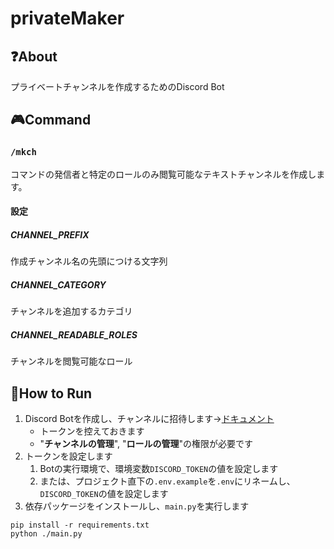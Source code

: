 # privateMaker

## ❓About
プライベートチャンネルを作成するためのDiscord Bot

## 🎮Command
### `/mkch`
コマンドの発信者と特定のロールのみ閲覧可能なテキストチャンネルを作成します。
#### 設定
##### CHANNEL_PREFIX
作成チャンネル名の先頭につける文字列
##### CHANNEL_CATEGORY
チャンネルを追加するカテゴリ
##### CHANNEL_READABLE_ROLES
チャンネルを閲覧可能なロール


## 🚗How to Run
1. Discord Botを作成し、チャンネルに招待します→[ドキュメント](https://discordpy.readthedocs.io/ja/latest/discord.html)
    - トークンを控えておきます
    - "**チャンネルの管理**", "**ロールの管理**"の権限が必要です
1. トークンを設定します
    1. Botの実行環境で、環境変数`DISCORD_TOKEN`の値を設定します
    1. または、プロジェクト直下の`.env.example`を`.env`にリネームし、`DISCORD_TOKEN`の値を設定します
1. 依存パッケージをインストールし、`main.py`を実行します
```shell
pip install -r requirements.txt
python ./main.py
```